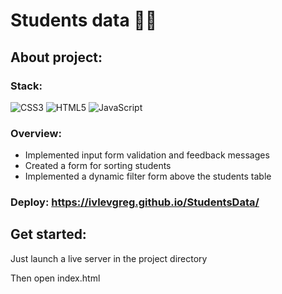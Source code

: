 # Students data 👨‍🎓

## About project:
### Stack:  

![CSS3](https://img.shields.io/badge/css3-%231572B6.svg?style=for-the-badge&logo=css3&logoColor=white)
![HTML5](https://img.shields.io/badge/html5-%23E34F26.svg?style=for-the-badge&logo=html5&logoColor=white)
![JavaScript](https://img.shields.io/badge/javascript-%23323330.svg?style=for-the-badge&logo=javascript&logoColor=%23F7DF1E)

### Overview:
- Implemented input form validation and feedback messages
- Created a form for sorting students
- Implemented a dynamic filter form above the students table

### Deploy: https://ivlevgreg.github.io/StudentsData/

## Get started:

Just launch a live server in the project directory

Then open index.html



